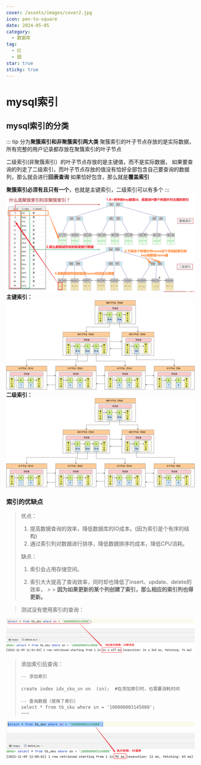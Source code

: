 ```yaml
---
cover: /assets/images/cover2.jpg
icon: pen-to-square
date: 2024-05-05
category:
  - 数据库
tag:
  - 红
  - 圆
star: true
sticky: true
---
```

# mysql索引
## mysql索引的分类
::: tip
分为**聚簇索引和非聚簇索引两大类**
聚簇索引的叶子节点存放的是实际数据，所有完整的用户记录都存放在聚簇索引的叶子节点

二级索引(非聚簇索引）的叶子节点存放的是主键值，而不是实际数据，
如果要查询的列走了二级索引，而叶子节点存放的值没有恰好全部包含自己要查询的数据列，那么就会进行**回表查询**
如果恰好包含，那么就是**覆盖索引**

**聚簇索引必须有且只有一个**，也就是主键索引，二级索引可以有多个
:::
![img_8.png](img_8.png)
**主键索引：**
![img_6.png](img_6.png)
**二级索引：**
![img_7.png](img_7.png)


### 索引的优缺点

> 优点：
>
> 1. 提高数据查询的效率，降低数据库的IO成本。(因为索引是个有序的结构)
> 2. 通过索引列对数据进行排序，降低数据排序的成本，降低CPU消耗。
>
> 缺点：
>
> 1. 索引会占用存储空间。
>
> 2. 索引大大提高了查询效率，同时却也降低了insert、update、delete的效率，
     >
     >    **因为如果更新的某个列创建了索引，那么相应的索引列也得更新。**

> 测试没有使用索引的查询：
>
![img_4.png](img_4.png)
>
> 添加索引后查询：
>
> ```mysql
> -- 添加索引
> 
> create index idx_sku_sn on  (sn);  #在添加索引时，也需要消耗时间
> 
> -- 查询数据（使用了索引）
> select * from tb_sku where sn = '100000003145008';
> ~~~
>
![img_5.png](img_5.png)




